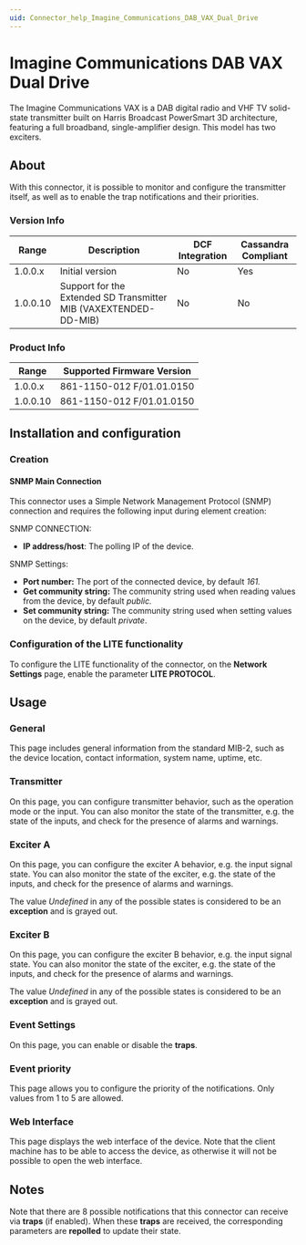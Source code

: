 ```yaml
---
uid: Connector_help_Imagine_Communications_DAB_VAX_Dual_Drive
---
```


# Imagine Communications DAB VAX Dual Drive

The Imagine Communications VAX is a DAB digital radio and VHF TV solid-state transmitter built on Harris Broadcast PowerSmart 3D architecture, featuring a full broadband, single-amplifier design. This model has two exciters.

## About

With this connector, it is possible to monitor and configure the transmitter itself, as well as to enable the trap notifications and their priorities.

### Version Info

| **Range** | **Description**                                                  | **DCF Integration** | **Cassandra Compliant** |
|------------------|------------------------------------------------------------------|---------------------|-------------------------|
| 1.0.0.x          | Initial version                                                  | No                  | Yes                     |
| 1.0.0.10         | Support for the Extended SD Transmitter MIB (VAXEXTENDED-DD-MIB) | No                  | No                      |

### Product Info

| Range | Supported Firmware Version |
|------------------|-----------------------------|
| 1.0.0.x          | 861-1150-012 F/01.01.0150   |
| 1.0.0.10         | 861-1150-012 F/01.01.0150   |

## Installation and configuration

### Creation

#### SNMP Main Connection

This connector uses a Simple Network Management Protocol (SNMP) connection and requires the following input during element creation:

SNMP CONNECTION:

- **IP address/host**: The polling IP of the device.

SNMP Settings:

- **Port number:** The port of the connected device, by default *161.*
- **Get community string:** The community string used when reading values from the device, by default *public.*
- **Set community string:** The community string used when setting values on the device, by default *private*.

### Configuration of the LITE functionality

To configure the LITE functionality of the connector, on the **Network Settings** page, enable the parameter **LITE PROTOCOL**.

## Usage

### General

This page includes general information from the standard MIB-2, such as the device location, contact information, system name, uptime, etc.

### Transmitter

On this page, you can configure transmitter behavior, such as the operation mode or the input. You can also monitor the state of the transmitter, e.g. the state of the inputs, and check for the presence of alarms and warnings.

### Exciter A

On this page, you can configure the exciter A behavior, e.g. the input signal state. You can also monitor the state of the exciter, e.g. the state of the inputs, and check for the presence of alarms and warnings.

The value *Undefined* in any of the possible states is considered to be an **exception** and is grayed out.

### Exciter B

On this page, you can configure the exciter B behavior, e.g. the input signal state. You can also monitor the state of the exciter, e.g. the state of the inputs, and check for the presence of alarms and warnings.

The value *Undefined* in any of the possible states is considered to be an **exception** and is grayed out.

### Event Settings

On this page, you can enable or disable the **traps**.

### Event priority

This page allows you to configure the priority of the notifications. Only values from 1 to 5 are allowed.

### Web Interface

This page displays the web interface of the device. Note that the client machine has to be able to access the device, as otherwise it will not be possible to open the web interface.

## Notes

Note that there are 8 possible notifications that this connector can receive via **traps** (if enabled). When these **traps** are received, the corresponding parameters are **repolled** to update their state.

